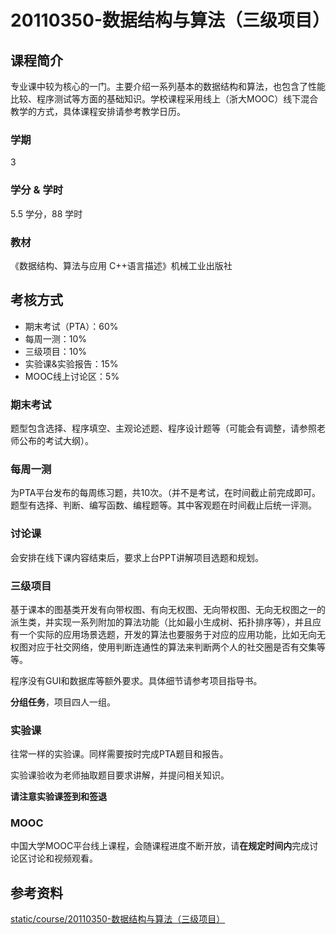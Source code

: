 # 20110350-数据结构与算法（三级项目）

## 课程简介

专业课中较为核心的一门。主要介绍一系列基本的数据结构和算法，也包含了性能比较、程序测试等方面的基础知识。学校课程采用线上（浙大MOOC）线下混合教学的方式，具体课程安排请参考教学日历。

### 学期

3

### 学分 & 学时

5.5 学分，88 学时

### 教材

《数据结构、算法与应用 C++语言描述》机械工业出版社

## 考核方式

- 期末考试（PTA）：60%
- 每周一测：10%
- 三级项目：10%
- 实验课&实验报告：15%
- MOOC线上讨论区：5%

### 期末考试

题型包含选择、程序填空、主观论述题、程序设计题等（可能会有调整，请参照老师公布的考试大纲）。

### 每周一测

为PTA平台发布的每周练习题，共10次。（并不是考试，在时间截止前完成即可。题型有选择、判断、编写函数、编程题等。其中客观题在时间截止后统一评测。

### 讨论课

会安排在线下课内容结束后，要求上台PPT讲解项目选题和规划。

### 三级项目

基于课本的图基类开发有向带权图、有向无权图、无向带权图、无向无权图之一的派生类，并实现一系列附加的算法功能（比如最小生成树、拓扑排序等），并且应有一个实际的应用场景选题，开发的算法也要服务于对应的应用功能，比如无向无权图对应于社交网络，使用判断连通性的算法来判断两个人的社交圈是否有交集等等。

程序没有GUI和数据库等额外要求。具体细节请参考项目指导书。

**分组任务**，项目四人一组。


### 实验课

往常一样的实验课。同样需要按时完成PTA题目和报告。

实验课验收为老师抽取题目要求讲解，并提问相关知识。

**请注意实验课签到和签退**

### MOOC

中国大学MOOC平台线上课程，会随课程进度不断开放，请**在规定时间内**完成讨论区讨论和视频观看。

## 参考资料

[static/course/20110350-数据结构与算法（三级项目）](https://github.com/rurumuri/ysuse-2022/tree/master/static/course/20110350-%E6%95%B0%E6%8D%AE%E7%BB%93%E6%9E%84%E4%B8%8E%E7%AE%97%E6%B3%95%EF%BC%88%E4%B8%89%E7%BA%A7%E9%A1%B9%E7%9B%AE%EF%BC%89)